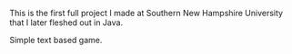 This is the first full project I made at Southern New Hampshire University that I later fleshed out in Java.

Simple text based game.

